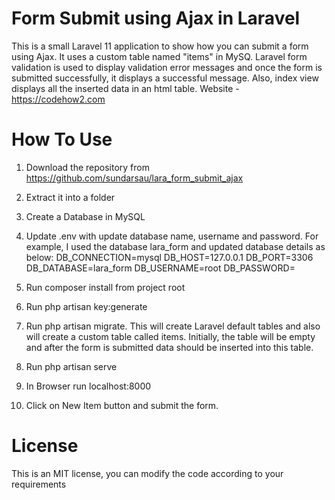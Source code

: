 # Form Submit using Ajax in Laravel
This is a small Laravel 11 application to show how you can submit a form using Ajax. It uses a custom table named "items" in MySQ. Laravel form validation is used to display validation error messages and once the form is submitted successfully, it displays a successful message. Also, index view displays all the inserted data in an html table. Website - https://codehow2.com

# How To Use

1) Download the repository from https://github.com/sundarsau/lara_form_submit_ajax
2) Extract it into a folder
3) Create a Database in MySQL
4) Update .env with update database name, username and password. For example, I used the database lara_form and updated database details as below:
    DB_CONNECTION=mysql
    DB_HOST=127.0.0.1
    DB_PORT=3306
    DB_DATABASE=lara_form
    DB_USERNAME=root
    DB_PASSWORD=

5) Run composer install from project root
6) Run php artisan key:generate
7) Run php artisan migrate. This will create Laravel default tables and also will create a custom table called items. Initially, the table will be empty and after the form is submitted data should be inserted into this table.
8) Run php artisan serve
9) In Browser run localhost:8000
10) Click on New Item button and submit the form.

# License
This is an MIT license, you can modify the code according to your requirements

